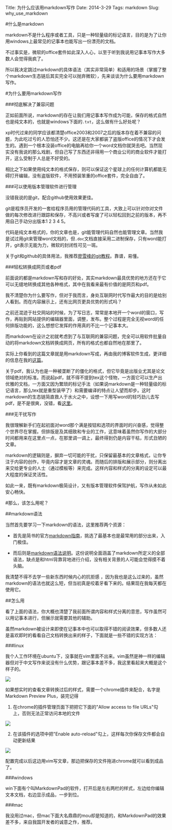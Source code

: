 Title: 为什么应该用markdown写作
Date: 2014-3-29
Tags: markdown
Slug: why_use_markdown

#什么是markdown

markdown不是什么程序或者工具，只是一种轻量级的标记语言，目的是为了让你用windows上最常见的记事本也能写出一份漂亮的文档。

不过事实是，微软的office套件如此深入人心，以至于听到我说用记事本写作大多数人会觉得我疯了。

所以我决定跳过markdown的具体语法（其实非常简单）和适用的场景（掌握了整个markdown生态链后其实完全可以抛弃微软），先来谈谈为什么要用markdown写作。

#为什么要用markdown写作

###彻底解决了兼容问题

正如前面所说，markdown的存在让我们用记事本写作成为可能，保存的格式自然也是纯文本的，也就是windows下面的`.txt`，这么做有什么好处呢？

xp时代过来的同学应该都清楚office2003和2007之后的版本存在着不兼容的问题，为此吃过亏的人恐怕还不少。这还是在大家都装了盗版office的情况下才会发生的。遇到一个根本没装office的电脑再给你一个word文档你就哭去吧。当然现实没有我说的那么戏剧，但自己写了东西还非得用一个商业公司的商业软件才能打开，这么受制于人总是不好受的。

相比之下如果使用纯文本的格式保存，则可以保证这个星球上的任何计算机都能无碍打开编辑，没有盗版软件，不用预装笨重的office套件，完全自由了。

###可以使用版本管理软件进行管理

没错我说的是git，配合github使用效果更佳。

git是程序员开发的一套给程序员用的管理代码的工具，大致上可以针对你对文件做的每次修改进行跟踪和保存，不高兴或者写废了可以轻松回到之前的版本，再不用自己手动分出版本1 2 3 4 5。

代码是纯文本格式的，你的文章也是，git能管理代码自然也能管理文章。当然我是试过用git来管理word文档的，但`.doc`文档直接采用二进制保存，只有word能打开，git表示无能为力，微软的封闭性可见一斑。

关于git和github的具体用法，我推荐[廖雪峰的git教程](http://www.liaoxuefeng.com/wiki/0013739516305929606dd18361248578c67b8067c8c017b000)。靠谱，易懂。

###轻松转换成网页或者pdf

前面说的都是markdown写和存的好处，其实markdown最具优势的地方还在于它可以无缝地转换成其他各种格式，其中在我看来最有价值的是网页和pdf。

我不清楚你为什么要写作，但对于我而言，身处互联网时代写作最大的目的是给别人看到。而在内容展示上，还有比网页更具优势的形式吗？

之前还混迹于社交网站的时候，为了写日志，常常是本地开一个word的窗口，写作，再贴到网站提供的编辑器里面，调整，发布。整个过程是完全无视word的任何排版功能的，这么想想它发挥的作用真的不比一个记事本大。

而markdown在设计之初就考虑到了与互联网的兼容问题，完全可以用软件批量自动的将markdown文档转换成网页，所有的格式也都自然地在那里了。

实际上你看到的这篇文章就是用markdown写成，再由我的博客软件生成，更详细的信息在我的[这篇]({filename}../blog/howtobuildyourblog.md)。

关于pdf，我认为也是一种被垄断了的僵化的格式，但它毕竟是出版业尤其是论文领域绝对的标准。而说起pdf，就不得不提到tex这个怪物，一方面它可以生产出优雅的文档，一方面又因为繁琐的标记手法（如果说markdown是一种轻量级的标记语言，那么tex就是重型装甲了）和需要编译的特点让人望而却步。这时markdown的生态链简直救人于水火之中，设想一下用写word的轻巧劲儿去写pdf，是不是很爽，没错，看[这里]({filename}../latex/pandocmarkdown.md)。


###无干扰写作

我很理解新手们在起初面对word那个满是按钮和选项的界面时的兴奋感，觉得整个世界尽在掌握。但排版是及其细致和专业的工作，这意味着虽然你写作的大部分时间都用来在这里点一点，在那里调一调上，最终得到仍是内容干枯，形式丑陋的文章。

markdown的逻辑则是，摒弃一切可能的干扰，只保留最基本的文章格式，让你专注于内容的创作，毕竟内容才是文章的灵魂。而随后的排版和展示部分，则分离出来交给更专业的人士（通过模板等）来完成。这样内容和样式的分离的设定可以最大程度的保证灵活性。

如此一来，既有markdown极简设计，又有版本管理软件保驾护航，写作从未如此安心畅快。

#那么，该怎么用呢？

##markdown语法

当然首先要学习一下markdown的语法，这里推荐两个资源：

- 首先是简书的官方[markdown指南](http://jianshu.io/p/q81RER)，挑选了最基本也是最常用的部分出来，入门极佳。

- 而后则是[markdown语法说明](http://wowubuntu.com/markdown/)。这份说明全面涵盖了markdown所定义的全部语法，缺点是和html背靠背地进行介绍，没有相关背景的人可能会觉得摸不着头脑。

我清楚不得不去学一些新东西时候内心的抗拒感 ，因为我也是这么过来的，虽然markdown的语法也就这么短，但当初真是咬着牙看下来的。结果现在我每天都在使用它。

##怎么用

看了上面的语法，你大概也清楚了我前面所谓内容和样式分离的意思，写作虽然可以用记事本进行，但展示就需要其他的辅助。 

虽然markdown被设计来即使在记事本中也可以取得不错的阅读效果，但多数人还是喜欢即时的看看自己文档转换出来的样子，下面就是一些不错的实现方法：

###linux

我个人工作环境在ubuntu下，没事就在vim里面不出来。vim虽然是神一样的编辑器但对于中文写作来说没有什么优势，跟记事本差不多，我这里看起来大概是这个样子的。

![](https://raw.github.com/yangsan/pics-for-blog/master/markdown.png)

如果想实时的查看文章转换过后的样式，需要一个chrome插件来配合，名字是Markdown Preview Plus，装完记得

1. 在chrome的插件管理页面下把把它下面的"Allow access to file URLs"勾上，否则无法正常访问本地的文件

![](https://raw.github.com/yangsan/pics-for-blog/master/markdownpreview.png)

2. 在该插件的选项中把"Enable auto-reload"勾上，这样每次你保存文件都会自动更新结果

![](https://raw.github.com/yangsan/pics-for-blog/master/reload.png)

配置完成以后这边用vim写文章，那边把保存的文件拖进chrome就可以看到成品了。

###windows

win下面有个叫MarkdownPad的软件，打开后是左右两栏的样式，左边给你编辑文本文档，右边显示成品，一步到位。

###mac

我没用过mac，但mac下面大名鼎鼎的mou却是知道的，和MarkdownPad的效果差不多，来自我国开发者的诚意之作，推荐。
